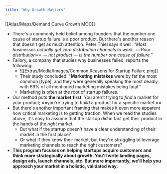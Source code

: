 ```yaml
---
title: "Why Growth Matters"
---
```

[[Atlas/Maps/Demand Curve Growth MOC]]
- There's a commonly held belief among founders that the number one cause of startup failure is a poor product.  But there's another reason that doesn't get as much attention. Peter Thiel says it well: _“Most businesses actually get zero distribution channels to work. ==Poor distribution== — not product — is the number one cause of failure.”_
- Failory, a company that studies why businesses failed, reports the following:
	- ![[Extras/Media/Images/Common Reasons for Startup Failure.png]]
	- Their study concluded: "**Marketing** **mistakes** were by far the most common [type], and they were generally speaking the most deadly with 69% of all mentioned marketing mistakes being fatal."
	- Marketing is often at the root of startup failures.
- Our method puts **the market** **first**. You aren't trying to _find_ a market for your product; ==you're trying to _build_ a product for a specific market.==
- But there's another important framing that makes it even more apparent how critical marketing is to getting traction. When we read the studies above, it's easy to assume that the startup _did_ in fact get their product in the hands of the _right_ market. 
	- But what if the startup doesn't have a clear understanding of their market in the first place? 
	- Or what if they know their market, but they're struggling to leverage marketing channels to reach the right customers?
- **This program focuses on helping startups acquire customers and think more strategically about growth. You'll write landing pages, design ads, launch channels, etc. But more importantly, we'll help you approach your market in a holistic, validated way.**